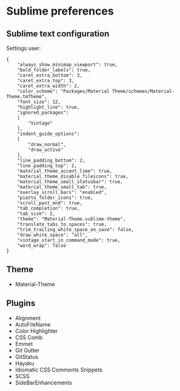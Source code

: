 # Sublime preferences

## Sublime text configuration

Settings user:

```
{
    "always_show_minimap_viewport": true,
    "bold_folder_labels": true,
    "caret_extra_bottom": 3,
    "caret_extra_top": 3,
    "caret_extra_width": 2,
    "color_scheme": "Packages/Material Theme/schemes/Material-Theme.tmTheme",
    "font_size": 12,
    "highlight_line": true,
    "ignored_packages":
    [
        "Vintage"
    ],
    "indent_guide_options":
    [
        "draw_normal",
        "draw_active"
    ],
    "line_padding_bottom": 2,
    "line_padding_top": 2,
    "material_theme_accent_lime": true,
    "material_theme_disable_fileicons": true,
    "material_theme_small_statusbar": true,
    "material_theme_small_tab": true,
    "overlay_scroll_bars": "enabled",
    "piatto_folder_icons": true,
    "scroll_past_end": true,
    "tab_completion": true,
    "tab_size": 2,
    "theme": "Material-Theme.sublime-theme",
    "translate_tabs_to_spaces": true,
    "trim_trailing_white_space_on_save": false,
    "draw_white_space": "all",
    "vintage_start_in_command_mode": true,
    "word_wrap": false
}

```

## Theme

- Material-Theme

## Plugins

- Alignment
- AutoFileName
- Color Highlighter
- CSS Comb
- Emmet
- Git Gutter
- GitStatus
- Hayaku
- Idiomatic CSS Comments Snippets
- SCSS
- Side​Bar​Enhancements